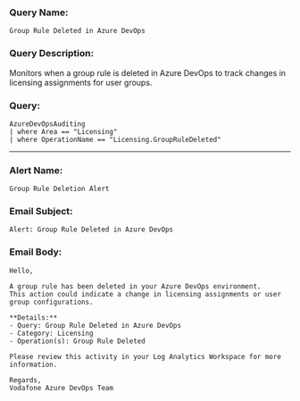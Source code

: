 ### Query Name:  
`Group Rule Deleted in Azure DevOps`

### Query Description:  
Monitors when a group rule is deleted in Azure DevOps to track changes in licensing assignments for user groups.

### Query:  
```kql
AzureDevOpsAuditing
| where Area == "Licensing"
| where OperationName == "Licensing.GroupRuleDeleted"
```

---

### Alert Name:  
`Group Rule Deletion Alert`

### Email Subject:  
`Alert: Group Rule Deleted in Azure DevOps`

### Email Body:  
```
Hello,

A group rule has been deleted in your Azure DevOps environment.  
This action could indicate a change in licensing assignments or user group configurations.

**Details:**  
- Query: Group Rule Deleted in Azure DevOps  
- Category: Licensing  
- Operation(s): Group Rule Deleted

Please review this activity in your Log Analytics Workspace for more information.

Regards,  
Vodafone Azure DevOps Team
```
